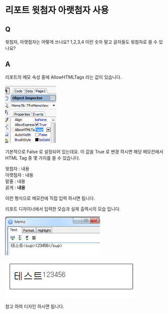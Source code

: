 # 리포트 윗첨자 아랫첨자 사용

## Q

윗첨자, 아랫첨자는 어떻게 쓰나요? 1,2,3,4 이런 숫자 말고 글자들도 윗첨자로 쓸 수 있나요?

## A

리포트의 메모 속성 중에 AllowHTMLTags 라는 값이 있습니다.

![](../.gitbook/assets/01-_18%20%285%29.png)

기본적으로 False 로 설정되어 있는데요. 이 값을 True 로 변경 하시면 해당 메모칸에서 HTML Tag 중 몇 가지를 쓸 수 있습니다.

윗첨자 : 내용  
아랫첨자 : 내용  
밑줄 : 내용  
굵게 : **내용**

이런 형식으로 메모칸에 직접 입력 하시면 됩니다.

리포트 디자이너에서 입력한 모습과 실제 출력시의 모습 입니다.

![](../.gitbook/assets/02-_19%20%282%29.png)

![](../.gitbook/assets/03-_20%20%282%29.png)

참고 하여 디자인 하시면 됩니다.

